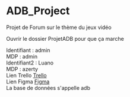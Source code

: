 # ADB_Project
Projet de Forum sur le thème du jeux vidéo

Ouvrir le dossier ProjetADB pour que ça marche  

Identifiant : admin  
MDP : admin  
Identifiant2 : Luano  
MDP : azerty  
Lien Trello [Trello](https://trello.com/invite/b/HoRD5gHq/ATTIa265c091afedda265253ebae328448976DD0C1EC/adb)  
Lien Figma [Figma](https://www.figma.com/design/rxhdb0ttSGqE0YTB66pdxK/ADB-Project?t=8Do0VGUMaOTpxWeZ-1)  
La base de données s'appelle adb
